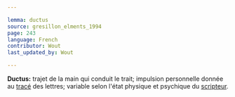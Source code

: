 ```yaml
---

lemma: ductus
source: gresillon_elments_1994
page: 243
language: French
contributor: Wout
last_updated_by: Wout

---
```


**Ductus:** trajet de la main qui conduit le trait; impulsion personnelle donnée au [tracé](trace.html) des lettres; variable selon l'état physique et psychique du [scripteur](writer.html).
